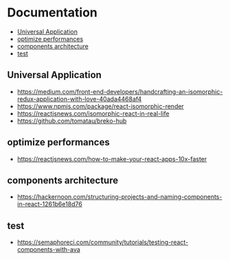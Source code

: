 # Documentation

<!-- START doctoc generated TOC please keep comment here to allow auto update -->
<!-- DON'T EDIT THIS SECTION, INSTEAD RE-RUN doctoc TO UPDATE -->


- [Universal Application](#universal-application)
- [optimize performances](#optimize-performances)
- [components architecture](#components-architecture)
- [test](#test)

<!-- END doctoc generated TOC please keep comment here to allow auto update -->

## Universal Application

- https://medium.com/front-end-developers/handcrafting-an-isomorphic-redux-application-with-love-40ada4468af4
- https://www.npmjs.com/package/react-isomorphic-render
- https://reactjsnews.com/isomorphic-react-in-real-life
- https://github.com/tomatau/breko-hub

## optimize performances

- https://reactjsnews.com/how-to-make-your-react-apps-10x-faster


## components architecture

- https://hackernoon.com/structuring-projects-and-naming-components-in-react-1261b6e18d76

## test

- https://semaphoreci.com/community/tutorials/testing-react-components-with-ava
